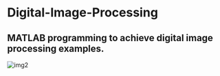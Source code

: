 # Digital-Image-Processing

## MATLAB programming to achieve digital image processing examples.
![img2](http://wx3.sinaimg.cn/mw690/00709Ldkly1fw472o2sunj318g0xcwxu.jpg)